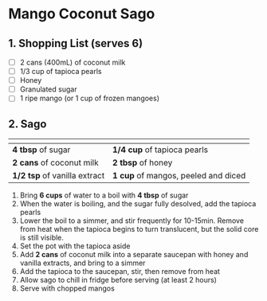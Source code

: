 # Mango Coconut Sago

## 1. Shopping List (serves 6)
- [ ] 2 cans (400mL) of coconut milk
- [ ] 1/3 cup of tapioca pearls
- [ ] Honey
- [ ] Granulated sugar
- [ ] 1 ripe mango (or 1 cup of frozen mangoes)

## 2. Sago
|<!-- -->|<!-- -->|
|---|---|
| **4 tbsp** of sugar | **1/4 cup** of tapioca pearls |
| **2 cans** of coconut milk | **2 tbsp** of honey |
| **1/2 tsp** of vanilla extract | **1 cup** of mangos, peeled and diced |

1. Bring **6 cups** of water to a boil with **4 tbsp** of sugar
2. When the water is boiling, and the sugar fully desolved, add the tapioca pearls
3. Lower the boil to a simmer, and stir frequently for 10-15min. Remove from heat when the tapioca begins to turn translucent, but the solid core is still visible.
4. Set the pot with the tapioca aside
5. Add **2 cans** of coconut milk into a separate saucepan with honey and vanilla extracts, and bring to a simmer
7. Add the tapioca to the saucepan, stir, then remove from heat
8. Allow sago to chill in fridge before serving (at least 2 hours)
9. Serve with chopped mangos